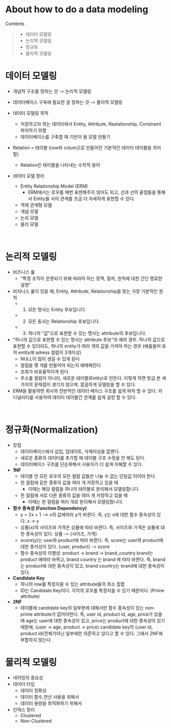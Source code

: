 # About how to do a data modeling

Contents
> * 데이터 모델링
> * 논리적 모델링
> * 정규화
> * 물리적 모델링


# 데이터 모델링
* 개념적 구조를 정하는 것 -> 논리적 모델링
* 데이터베이스 구축에 필요한 걸 정하는 것 -> 물리적 모델링

* 데이터 모델링 목적
    * 저장하고자 하는 데이터에서 Entity, Attribute, Realationship, Constraint 파악하기 위함
    * 데이터베이스를 구축할 때 기반이 될 모델 만들기

* Relation = 테이블 (row와 colum으로 만들어진 기본적인 데이터 테이블을 의미함)
    * Relation은 테이블을 나타내는 수학적 용어

* 데이터 모델 정리
    * Entity Relationship Model (ERM)
        * ERM에서는 로우를 매번 표현해주지 않아도 되고, 선과 선의 끝점들을 통해서 Entity들 사이 관계를 조금 더 자세하게 표현할 수 있다.
    * 객체 관계형 모델
    * 개념 모델
    * 논리 모델
    * 물리 모델

<br>

# 논리적 모델링
* 비즈니스 룰
    *  "특정 조직이 운영되기 위해 따라야 하는 정책, 절차, 원칙에 대한 간단 명료한 설명"
* 비지니스 룰이 있을 때, Entity, Attribute, Relationship을 찾는 가장 기본적인 원칙
    * 1. 모든 명사는 Entity 후보입니다.
    * 2. 모든 동사는 Relationship 후보입니다.
    * 3. 하나의 "값"으로 표현할 수 있는 명사는 attribute의 후보입니다.
* "하나의 값으로 표현할 수 있는 명사는 attribute 후보"의 예외 경우. 하나의 값으로 표현할 수 있더라도, 하나의 entity가 여러 개의 값을 가져야 하는 경우 (예를들어 유저 entity에 adress 컬럼이 3개이상)
    * NULL이 많이 생길 수 있게 된다
    * 컬럼을 몇 개를 만들어야 되는지 애매해진다
    * 조회가 비효율적이게 된다
    * 주소를 컬럼이 아니라, 새로운 테이블(Entity)로 만든다. 이렇게 하면 방금 본 세 가지의 문제점이 생기지 않으며, 깔끔하게 모델링을 할 수 있다.
* ERM을 활용하면 회사의 전반적인 데이터 베이스 구조를 쉽게 파악 할 수 있다. 카디널리티를 사용하여 데이터 테이블간 관계를 쉽게 설정 할 수 있다.

<br>

# 정규화(Normalization)
* 장점
    * 데이터베이스에서 삽입, 업데이트, 삭제이상을 없앤다.
    * 새로운 종류의 데이터를 추가할 때 테이블 구조 수정을 안 해도 된다.
    * 데이터베이스 구조를 단순화해서 사용자가 더 쉽게 이해할 수 있다.
* **1NF**
    * 테이블 안 모든 로우의 모든 컬럼 값들은 나눌 수 없는 단일값 이어야 한다.
    * 한 컬럼에 같은 종류의 값을 여러 개 저장하고 있을 때
        * 이때는 해당 컬럼을 하나의 테이블로 분리해서 모델링합니다.
    * 한 컬럼에 서로 다른 종류의 값을 여러 개 저장하고 있을 때
        * 이때는 한 컬럼을 여러 개로 분리해서 모델링합니다.
* **함수 종속성 (Function Dependency)**
    * y = 2x + 1 --> x의 값에따라 y가 바뀐다. 즉, y는 x에 대한 함수 종속성이 있다. x -> y
    * 상품(x)의 사이즈와 가격은 상품에 따라 바뀐다. 즉, 사이즈와 가격은 상품에 대한 종속성이 있다. 상품 -> {사이즈, 가격}
    * score(y)는 user와 product에 따라 바뀐다. 즉, score는 user와 product에 대한 종석성이 있다. {user, product} -> score
    * 함수 종속성의 이행성: product -> brand -> brand_country brand는 product 에따라 바뀌고, brand country 는 brand 에 따라 바뀐다. 즉, brand는 product에 대한 종속성이 있고, brand country는 brand에 대한 종속성이 있다.
* **Candidate Key**
    * 하나의 row를 특정지을 수 있는 attribute들의 최소 집합
    * ID는 Candidate Key이다. 각각의 로우를 특정지을 수 있기 때문이다. (Prime attribute)
* **2NF**
    * 테이블에 candidate key의 일부분에 대해서만 함수 종속성이 있는 non-prime attribute가 없어야한다. 즉, user id, product id, age, price가 있을 때 age는 user에 대한 종속성이 있고, price는 product에 대한 종속성이 있기 때문에, (user -> age, product -> price) candidate key의 {user id, product id}전체가아닌 일부에만 의존하고 있다고 할 수 있다. 그래서 2NF에 부합하지 않는다.


# 물리적 모델링
* 네이밍의 중요성
* 데이터 타입
    * 데이터 정확성
    * 데이터 함수,연산 사용을 위해서
    * 데이터 용량을 최적화하기 위해서
* 인덱스 정리
    * Clustered
    * Non-Clustered